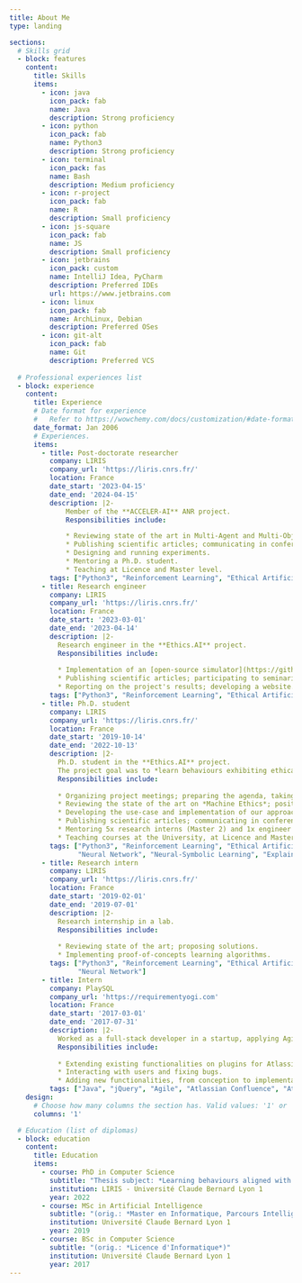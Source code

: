 ```yaml
---
title: About Me
type: landing

sections:
  # Skills grid
  - block: features
    content:
      title: Skills
      items:
        - icon: java
          icon_pack: fab
          name: Java
          description: Strong proficiency
        - icon: python
          icon_pack: fab
          name: Python3
          description: Strong proficiency
        - icon: terminal
          icon_pack: fas
          name: Bash
          description: Medium proficiency
        - icon: r-project
          icon_pack: fab
          name: R
          description: Small proficiency
        - icon: js-square
          icon_pack: fab
          name: JS
          description: Small proficiency
        - icon: jetbrains
          icon_pack: custom
          name: IntelliJ Idea, PyCharm
          description: Preferred IDEs
          url: https://www.jetbrains.com
        - icon: linux
          icon_pack: fab
          name: ArchLinux, Debian
          description: Preferred OSes
        - icon: git-alt
          icon_pack: fab
          name: Git
          description: Preferred VCS
    
  # Professional experiences list
  - block: experience
    content:
      title: Experience
      # Date format for experience
      #   Refer to https://wowchemy.com/docs/customization/#date-format
      date_format: Jan 2006
      # Experiences.
      items:
        - title: Post-doctorate researcher
          company: LIRIS
          company_url: 'https://liris.cnrs.fr/'
          location: France
          date_start: '2023-04-15'
          date_end: '2024-04-15'
          description: |2-
              Member of the **ACCELER-AI** ANR project.
              Responsibilities include:

              * Reviewing state of the art in Multi-Agent and Multi-Objective Reinforcement Learning.
              * Publishing scientific articles; communicating in conferences.
              * Designing and running experiments.
              * Mentoring a Ph.D. student.
              * Teaching at Licence and Master level.
          tags: ["Python3", "Reinforcement Learning", "Ethical Artificial Intelligence", "Multi-Agent System"]
        - title: Research engineer
          company: LIRIS
          company_url: 'https://liris.cnrs.fr/'
          location: France
          date_start: '2023-03-01'
          date_end: '2023-04-14'
          description: |2-
            Research engineer in the **Ethics.AI** project.
            Responsibilities include:
            
            * Implementation of an [open-source simulator](https://github.com/ethicsai/ethical-smart-grid/) of ethical Smart Grid.
            * Publishing scientific articles; participating to seminaries.
            * Reporting on the project's results; developing a website.
          tags: ["Python3", "Reinforcement Learning", "Ethical Artificial Intelligence", "Multi-Agent System"]
        - title: Ph.D. student
          company: LIRIS
          company_url: 'https://liris.cnrs.fr/'
          location: France
          date_start: '2019-10-14'
          date_end: '2022-10-13'
          description: |2-
            Ph.D. student in the **Ethics.AI** project.
            The project goal was to *learn behaviours exhibiting ethical values by co-construction with human or other artificial agents*.
            Responsibilities include:
            
            * Organizing project meetings; preparing the agenda, taking the minutes.
            * Reviewing the state of the art on *Machine Ethics*; positioning our approach.
            * Developing the use-case and implementation of our approach.
            * Publishing scientific articles; communicating in conferences and seminaries.
            * Mentoring 5x research interns (Master 2) and 1x engineer project (Master 1).
            * Teaching courses at the University, at Licence and Master level.
          tags: ["Python3", "Reinforcement Learning", "Ethical Artificial Intelligence", "Multi-Agent System", 
                 "Neural Network", "Neural-Symbolic Learning", "Explainable AI"]
        - title: Research intern
          company: LIRIS
          company_url: 'https://liris.cnrs.fr/'
          location: France
          date_start: '2019-02-01'
          date_end: '2019-07-01'
          description: |2-
            Research internship in a lab.
            Responsibilities include:
            
            * Reviewing state of the art; proposing solutions.
            * Implementing proof-of-concepts learning algorithms.
          tags: ["Python3", "Reinforcement Learning", "Ethical Artificial Intelligence", "Multi-Agent System", 
                 "Neural Network"]
        - title: Intern
          company: PlaySQL
          company_url: 'https://requirementyogi.com'
          location: France
          date_start: '2017-03-01'
          date_end: '2017-07-31'
          description: |2-
            Worked as a full-stack developer in a startup, applying Agile methodology within a small team.
            Responsibilities include:
            
            * Extending existing functionalities on plugins for Atlassian Confluence.
            * Interacting with users and fixing bugs.
            * Adding new functionalities, from conception to implementation.
          tags: ["Java", "jQuery", "Agile", "Atlassian Confluence", "Atlassian JIRA"]
    design:
      # Choose how many columns the section has. Valid values: '1' or '2'.
      columns: '1'

  # Education (list of diplomas)
  - block: education
    content:
      title: Education
      items:
        - course: PhD in Computer Science
          subtitle: "Thesis subject: *Learning behaviours aligned with moral values in a multi-agent system: guiding reinforcement learning with symbolic judgments*"
          institution: LIRIS - Université Claude Bernard Lyon 1
          year: 2022
        - course: MSc in Artificial Intelligence
          subtitle: "(orig.: *Master en Informatique, Parcours Intelligence Artificielle*)"
          institution: Université Claude Bernard Lyon 1
          year: 2019
        - course: BSc in Computer Science
          subtitle: "(orig.: *Licence d'Informatique*)"
          institution: Université Claude Bernard Lyon 1
          year: 2017
---
```


